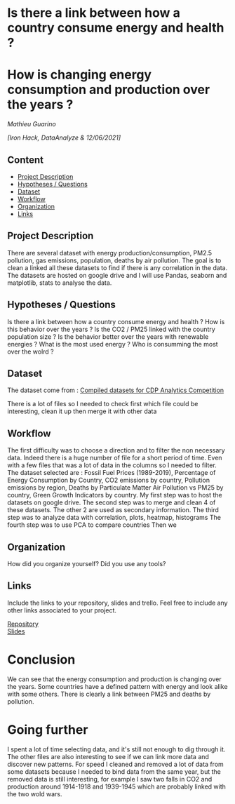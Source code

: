 # Is there a link between how a country consume energy and health ?
# How is changing energy consumption and production over the years ?
*Mathieu Guarino*

*[Iron Hack, DataAnalyze & 12/06/2021]*

## Content
- [Project Description](#project-description)
- [Hypotheses / Questions](#hypotheses-/-questions)
- [Dataset](#dataset)
- [Workflow](#workflow)
- [Organization](#organization)
- [Links](#links)

<a name="project-description"></a>

## Project Description
There are several dataset with energy production/consumption, PM2.5 pollution, gas emissions, population, deaths by air pollution. The goal is to clean a linked all these datasets to find if there is any correlation in the data. The datasets are hosted on google drive and I will use Pandas, seaborn and matplotlib, stats to analyse the data.

<a name="hypotheses-/-questions"></a>

## Hypotheses / Questions
Is there a link between how a country consume energy and health ?
How is this behavior over the years ?
Is the CO2 / PM25 linked with the country population size ?
Is the behavior better over the years with renewable energies ?
What is the most used energy ?
Who is consumming the most over the wolrd ?

<a name="dataset"></a>

## Dataset
The dataset come from :
[Compiled datasets for CDP Analytics Competition](https://www.kaggle.com/seraphimstreets/environmentequity-starterpack)

There is a lot of files so I needed to check first which file could be interesting, clean it up then merge it with other data

<a name="workflow"></a>

## Workflow
The first difficulty was to choose a direction and to filter the non necessary data. Indeed there is a huge number of file for a short period of time.
Even with a few files that was a lot of data in the columns so I needed to filter.
The dataset selected are : Fossil Fuel Prices (1989-2019), Percentage of Energy Consumption by Country, CO2 emissions by country, Pollution emissions by region, Deaths by Particulate Matter Air Pollution vs PM25 by country, Green Growth Indicators by country.
My first step was to host the datasets on google drive.
The second step was to merge and clean 4 of these datasets. The other 2 are used as secondary information.
The third step was to analyze data with correlation, plots, heatmap, histograms
The fourth step was to use PCA to compare countries
Then we 
<a name="organization"></a>

## Organization
How did you organize yourself? Did you use any tools?

<a name="links"></a>

## Links
Include the links to your repository, slides and trello. Feel free to include any other links associated to your project. 

[Repository](https://github.com/screamzz/IHProject2/)   
[Slides](https://docs.google.com/presentation/d/1DR6nLEWwSqqzdO_rTZZ4NDeUlRWxGYmABaZnsvkvd6Q/edit?usp=sharing)

# Conclusion

We can see that the energy consumption and production is changing over the years.
Some countries have a defined pattern with energy and look alike with some others.
There is clearly a link between PM25 and deaths by pollution.

# Going further

I spent a lot of time selecting data, and it's still not enough to dig through it.
The other files are also interesting to see if we can link more data and discover new patterns.
For speed I cleaned and removed a lot of data from some datasets because I needed to bind data from the same year, but the removed data is still interesting, for example I saw two falls in CO2 and production around 1914-1918 and 1939-1945 which are probably linked with the two wold wars.